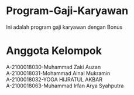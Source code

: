 # Program-Gaji-Karyawan

Ini adalah program gaji karyawan dengan Bonus
# Anggota Kelompok

<p> A-2100018030-Muhammad Zaki Auzan <br/>
 A-2100018031-Mohammad Ainal Mukramin <br/>
 A-2100018032-YOGA HIJRATUL AKBAR <br/>
 A-2100018063-Muhammad Irfan Arya Syahputra<br/>


